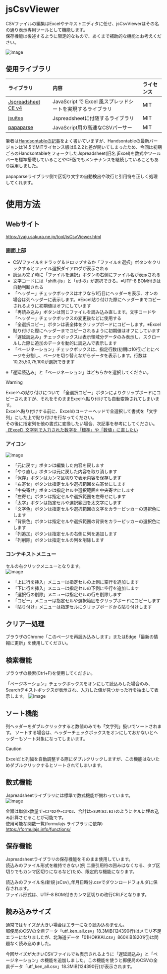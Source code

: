 # jsCsvViewer
CSVファイルの編集はExcelやテキストエディタに任せ、jsCsvViewerはその名の通り表示専用ツールとして機能します。  
保存機能は後述するように限定的なもので、あくまで補助的な機能とお考えください。

![image](https://github.com/user-attachments/assets/83af7495-96f9-4c94-8475-b5c8bf12a483)

## 使用ライブラリ
|ライブラリ|内容|ライセンス|
|:--|:--|:--|
|[Jspreadsheet CE v4](https://bossanova.uk/jspreadsheet/v4/)|JavaScript で Excel 風スプレッドシートを実現するライブラリ|MIT|
|[jsuites](https://jsuites.net/docs)|Jspreadsheetに付随するライブラリ|MIT|
|[papaparse](https://www.papaparse.com/)|JavaScript用の高速なCSVパーサー|MIT|

筆者は[Handsontableの記事](https://qiita.com/yaju/items/c0307fa9ea69ad02c189)をよく書いていますが、Handsontableの最新バージョンは14.5でMITライセンス版は6.2.2と差が開いてしまったため、今回は初期ごろのHandsontableをフォークしたJspreadsheet(旧名 jExcel)を数式やツールバーを標準搭載していることやCE版でもメンテナンスを継続していることもあり採用しました。

papaparseライブラリ側で区切り文字の自動検出や改行と引用符を正しく処理してくれます。

# 使用方法
## Webサイト
https://yaju.sakura.ne.jp/tool/jsCsvViewer.html

### 画面上部
* CSVファイルをドラッグ＆ドロップするか「ファイルを選択」ボタンをクリックするとファイル選択ダイアログが表示される
* 読込み完了時に「ファイルを選択」ボタンの右側にファイル名が表示される
* 文字コードには「shift-jis」と「utf-8」が選択できる。※UTF-8 BOM付きは自動判断される
* 「ヘッダー」チェックボックスはオフなら1行目にヘッダーを表示、オンの場合は列ヘッダーに表示します。※Excel貼り付けた際にヘッダーまでコピーされるように初期値はオフにしています
* 「再読み込み」ボタンは同じファイルを読み込み直します。文字コードや「ヘッダー」チェックボックスの変更後などに使用する
* 「全選択コピー」ボタンは表全体をクリップボードにコピーします。※Excel貼り付けた際にヘッダーまでコピーされるように初期値はオフにしています
* 「遅延読込み」チェックボックスは表示領域分データのみ表示し、スクロールした際に追加のデータを動的に読込んで表示します
* 「ページネーション」チェックボックスは、指定行数(初期は10行)ごとにページを分割し、ページを切り替えながらデータを表示します。行数は10,25,50,75,100が選択できます

※「遅延読込み」と「ページネーション」はどちらかを選択してください。

> [!WARNING]
>Excelへの貼り付けについて
>「全選択コピー」ボタンによりクリップボードにコピーされますが、それをそのままExcelへ貼り付けても自動変換されてしまいます。  
>Excelへ貼り付けする前に、Excelのコーナーヘッドで全選択して書式を「文字列」にした上で貼り付けを行なってください。  
>その後に指定列を他の書式に変換したい場合、次記事を参考にしてください。  
>[【Excel】文字列で入力された数字を「標準」や「数値」に直したい](https://www.anadigilife.com/excel-mojiretu-formatchange/)

### アイコン
![image](https://github.com/user-attachments/assets/7caaa439-ff70-4d03-be48-8e202d439b24)

* 「元に戻す」ボタンは編集した内容を戻します
* 「やり直し」ボタンは元に戻した内容を取り消します
* 「保存」ボタンはカンマ区切りで表示内容を保存します
* 「右寄せ」ボタンは指定セルや選択範囲を右寄せにします
* 「中央寄せ」ボタンは指定セルや選択範囲を中央寄せにします
* 「左寄せ」ボタンは指定セルや選択範囲を左寄せにします
* 「太字」ボタンは指定セルや選択範囲を太文字にします
* 「文字色」ボタンは指定セルや選択範囲の文字をカラーピッカーの選択色にします
* 「背景色」ボタンは指定セルや選択範囲の背景をカラーピッカーの選択色にします
* 「列追加」ボタンは指定セルの右側に列を追加します
* 「列削除」ボタンは指定セルの列を削除します

### コンテキストメニュー
セルの右クリックメニューとなります。  
![image](https://github.com/user-attachments/assets/dc44ee7f-126f-44a5-996d-ce8d61b47484)

* 「上に行を挿入」メニューは指定セルの上側に空行を追加します
* 「下に行を挿入」メニューは指定セルの下側に空行を追加します
* 「選択行の削除」メニューは指定セルの行を削除します
* 「コピー」メニューは指定セルや選択範囲をクリップボードにコピーします
* 「貼り付け」メニューは指定セルにクリップボードから貼り付けします

## クリアー処理
ブラウザのChrome「このページを再読み込みします」またはEdge「最新の情報に更新」を使用してください。

## 検索機能
ブラウザの検索(Ctrl+F)を使用してください。

「ページネーション」チェックボックスをオンにして読込みした場合のみ、Searchテキストボックスが表示され、入力した値が見つかった行を抽出して表示します。
![image](https://github.com/user-attachments/assets/679b252f-2869-4000-ac16-9b48abc9588b)

## ソート機能
列ヘッダーをダブルクリックすると数値のみでも「文字列」扱いでソートされます。
ソートする場合は、ヘッダーチェックボックスをオンにしておかないとヘッダーもソート対象になってしまいます。

> [!CAUTION]
>Excelだと列幅を自動調整する際にダブルクリックしますが、この機能はないためダブルクリックするとソートされてしまいます。

## 数式機能
Jspreadsheetライブラリには標準で数式機能が備わっています。  
![image](https://github.com/user-attachments/assets/30c22f84-5022-45b4-9bf9-0fca11b91bcd)

金額は単価x数量で`=C2*D2`や`=C3*D3`、合計は`=SUM(E2:E3)`のようにセルに埋め込み計算させることが可能です。  
使用可能な関数一覧(formulajs ライブラリに依存)  
https://formulajs.info/functions/

## 保存機能
Jspreadsheetライブラリの保存機能をそのまま使用しています。  
読込みのファイル形式を維持できない(例 二重引用符の囲みはなくなる、タブ区切りでもカンマ区切りになるなど)ため、限定的な機能になります。

読込みのファイル名(新規 jsCsv)_年月日時分.csvでダウンロードフォルダに保存されます。  
ファイル形式は、UTF-8 BOM付きカンマ区切りの改行CRLFとなります。

## 読み込みサイズ
通常ではサイズが大きい場合はエラーになり読み込めません。  
郵便局のCSVの全県データ「utf_ken_all.csv」18.3MiB(124390行)はメモリ不足エラーになりましたが、北海道データ「01HOKKAI.csv」860KiB(8201行)は問題なく読み込めました。

今回サイズが大きいCSVファイルでも表示されるように「遅延読込み」と「ページネーション」の機能を追加しました。この機能を使うと郵便局のCSVの全県データ「utf_ken_all.csv」18.3MiB(124390行)が表示されます。
